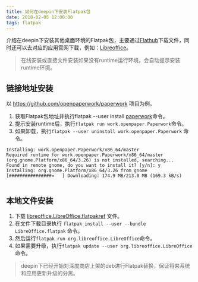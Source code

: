 ```yaml
---
title: 如何在deepin下安装Flatpak包
date: 2018-02-05 12:00:00
tags: flatpak
---
```


介绍在deepin下安装其他桌面环境的Flatpak包，主要通过[Flathub](https://www.flathub.org/)下载文件，同时还可以去对应的应用官网下载，例如：[Libreoffice](https://zh-cn.libreoffice.org/download/flatpak/)。

<!--more-->

> 在线安装或直接文件安装如果没有runtime运行环境，会自动提示安装runtime环境。

## 链接地址安装

以 https://github.com/openpaperwork/paperwork 项目为例。

1. 获取Flatpak包地址并执行flatpak --user install [paperwork](https://builder.openpaper.work/paperwork_master.flatpakref)命令。
2. 提示安装runtime后，执行`flatpak run work.openpaper.Paperwork`命令。
3. 如果卸载，执行`flatpak --user uninstall work.openpaper.Paperwork` 命令。

```
Installing: work.openpaper.Paperwork/x86_64/master
Required runtime for work.openpaper.Paperwork/x86_64/master (org.gnome.Platform/x86_64/3.26) is not installed, searching...
Found in remote gnome, do you want to install it? [y/n]: y
Installing: org.gnome.Platform/x86_64/3.26 from gnome
[################=   ] Downloading: 174.9 MB/213.0 MB (169.3 kB/s) 


```

## 本地文件安装

1. 下载 [libreoffice.LibreOffice.flatpakref](https://flathub.org/repo/appstream/org.libreoffice.LibreOffice.flatpakref) 文件。
2. 在文件下载目录执行 `flatpak install --user --bundle LibreOffice.flatpak` 命令。
3. 然后运行`flatpak run org.libreoffice.LibreOffice`命令。
4. 如果需要升级，执行`flatpak update --user org.libreoffice.LibreOffice`命令。


>  deepin下已经开始对深度商店上架的deb进行Flatpak替换，保证将来系统和应用更新升级的分离。